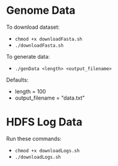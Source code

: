 # Genome Data
To download dataset: 
  * `chmod +x downloadFasta.sh`
  * `./downloadFasta.sh`

To generate data:
  * `./genData <length> <output_filename>`
  
  Defaults:
  * length = 100
  * output_filename = "data.txt"

# HDFS Log Data

Run these commands:  
* `chmod +x downloadLogs.sh`
* `./downloadLogs.sh`

